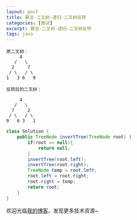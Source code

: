 ```yaml
---
layout: post
title: 算法-二叉树-递归-二叉树反转
categories: [面试]
excerpt: 算法-二叉树-递归-二叉树反转
tags: java
---
```

```text
原二叉树：
     4
   /   \
  2     7
 / \   / \
1   3 6   9

反转后的二叉树：

     4
   /   \
  7     2
 / \   / \
9   6 3   1
```

```java
class Solution {
    public TreeNode invertTree(TreeNode root) {
        if(root == null){
            return null;
        }
        invertTree(root.left);
        invertTree(root.right);
        TreeNode temp = root.left;
        root.left = root.right;
        root.right = temp;
        return root;
    }
}
```

欢迎光临[我的博客](http://www.wangtianyi.top/?utm_source=github&utm_medium=github)，发现更多技术资源~
